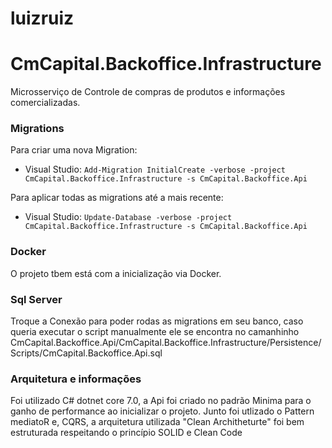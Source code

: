 # luizruiz

# CmCapital.Backoffice.Infrastructure

Microsserviço de Controle de compras de produtos e informações comercializadas.

### Migrations

Para criar uma nova Migration:

* Visual Studio: ``Add-Migration InitialCreate -verbose -project CmCapital.Backoffice.Infrastructure -s CmCapital.Backoffice.Api``

Para aplicar todas as migrations até a mais recente:

* Visual Studio: ``Update-Database -verbose -project CmCapital.Backoffice.Infrastructure -s CmCapital.Backoffice.Api``

### Docker
O projeto tbem está com a inicialização via Docker.

### Sql Server
Troque a Conexão para poder rodas as migrations em seu banco, caso queria executar o script manualmente ele se encontra no camanhinho CmCapital.Backoffice.Api/CmCapital.Backoffice.Infrastructure/Persistence/Scripts/CmCapital.Backoffice.Api.sql

### Arquitetura e informações

Foi utilizado C# dotnet core 7.0, a Api foi criado no padrão Minima para o ganho de performance ao inicializar o projeto. Junto foi utlizado o Pattern mediatoR e, CQRS, a arquitetura utilizada "Clean Architheturte" foi bem estruturada respeitando o princípio SOLID e Clean Code



